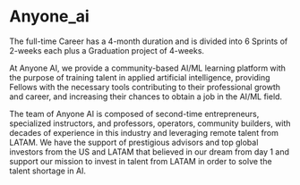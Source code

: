 # Anyone_ai
The full-time Career has a 4-month duration and is divided into 6 Sprints of 2-weeks each plus a Graduation project of 4-weeks.

At Anyone AI, we provide a community-based AI/ML learning platform with the purpose of training talent in applied artificial intelligence, providing Fellows with the necessary tools contributing to their professional growth and career, and increasing their chances to obtain a job in the AI/ML field.

The team of Anyone AI is composed of second-time entrepreneurs, specialized instructors, and professors, operators, community builders, with decades of experience in this industry and leveraging remote talent from LATAM. We have the support of prestigious advisors and top global investors from the US and LATAM that believed in our dream from day 1 and support our mission to invest in talent from LATAM in order to solve the talent shortage in AI.

